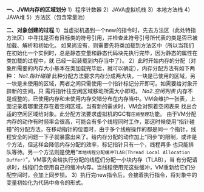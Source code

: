 **一、JVM内存的区域划分**
    1）程序计数器
    2）JAVA虚拟机栈
    3）本地方法栈
    4）JAVA堆
    5）方法区（包含常量池）

**二、对象创建的过程**
    1）当虚拟机遇到一个new的指令时，先去方法区（此处特指方法区）中寻找是否有目标类的符号引用，并检查此符号引号所代表的类是否已被加载、解析和初始化。
    如果尚没有，则需要先将类加载到方法区中（所以当我们在初始化一个实例时，总是静态变量和静态代码块先执行完毕，因为静态的属性在类加载的过程中，就
    已经一起装载到内存当中了）。
    2）此时开始内存的分配（对象所需要的内存大小基本在类加载完毕后，就可以确定），内存分配方法有如下两种：
           _No1.指针碰撞_
           此种分配方法要求内存分成两大块，一块是已使用的区域，另一块是未使用的区域，两者之间只需使用一个指针标记分开即可。如需要给对象开辟新的空间，只
           需将指针往空闲区域移动所需大小即可。
           _No2.空闲列表_
           内存不是规整的，已使用内存和未使用内存交错分布在内存当中。VM会维护一张表，上面记录着哪里还存在着空闲区域。当有新的需求时，VM会对照着空闲表来
           找出合适的空闲区域给对象。此分配方法要求虚拟机的GC有`压缩整理`功能。
       由于VM分配内存的动作有时频率会很高，可能会有多个线程同时工作，那这时候使用“指针碰撞”的分配方法，在移动指针的位置时，由于多个线程操作的都是同一
       个指针，线程安全的问题一下子就暴露出来了。给内存分配的动作加上“同步”的限制，或许是个方法，但这样会降低内存分配的效率，标记指针只有一个，线程再多
       也只能排队等待。另一个方法则是使用“`本地线程分配缓冲TLAB(Thread Local Allocation Buffer)`”，VM事先会给执行分配的线程们分配一小块内存（TLAB），当
       有分配请求时，线程们会使用自己的缓冲内存。当线程使用完这些缓冲，VM重新给它们分配空间时，会加上同步锁。
    3）执行完new指令后，会接着执行<init>指令，将对象中的变量初始化为代码中命令的形式。
       
       
    